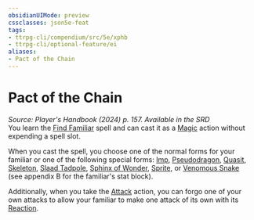 ```yaml
---
obsidianUIMode: preview
cssclasses: json5e-feat
tags:
- ttrpg-cli/compendium/src/5e/xphb
- ttrpg-cli/optional-feature/ei
aliases:
- Pact of the Chain
---
```

# Pact of the Chain
*Source: Player's Handbook (2024) p. 157. Available in the <span title='Systems Reference Document (5.2)'>SRD</span>*  
You learn the [Find Familiar](Інструменти%20ДМ/CLI/spells/find-familiar-xphb.md) spell and can cast it as a [Magic](Інструменти%20ДМ/CLI/rules/actions.md#Magic) action without expending a spell slot.

When you cast the spell, you choose one of the normal forms for your familiar or one of the following special forms: [Imp](Інструменти%20ДМ/CLI/bestiary/fiend/imp-xmm.md), [Pseudodragon](Інструменти%20ДМ/CLI/bestiary/dragon/pseudodragon-xmm.md), [Quasit](Інструменти%20ДМ/CLI/bestiary/fiend/quasit-xmm.md), [Skeleton](Інструменти%20ДМ/CLI/bestiary/undead/skeleton-xmm.md), [Slaad Tadpole](Інструменти%20ДМ/CLI/bestiary/aberration/slaad-tadpole-xmm.md), [Sphinx of Wonder](Інструменти%20ДМ/CLI/bestiary/celestial/sphinx-of-wonder-xmm.md), [Sprite](Інструменти%20ДМ/CLI/bestiary/fey/sprite-xmm.md), or [Venomous Snake](Інструменти%20ДМ/CLI/bestiary/beast/venomous-snake-xmm.md) (see appendix B for the familiar's stat block).

Additionally, when you take the [Attack](Інструменти%20ДМ/CLI/rules/actions.md#Attack) action, you can forgo one of your own attacks to allow your familiar to make one attack of its own with its [Reaction](Інструменти%20ДМ/CLI/rules/variant-rules/reaction-xphb.md).